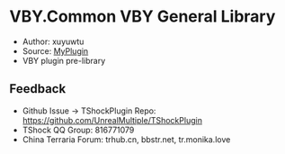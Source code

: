 # VBY.Common VBY General Library

- Author: xuyuwtu
- Source: [MyPlugin](https://github.com/xuyuwtu/MyPlugin)
- VBY plugin pre-library

## Feedback
- Github Issue -> TShockPlugin Repo: https://github.com/UnrealMultiple/TShockPlugin
- TShock QQ Group: 816771079
- China Terraria Forum: trhub.cn, bbstr.net, tr.monika.love
